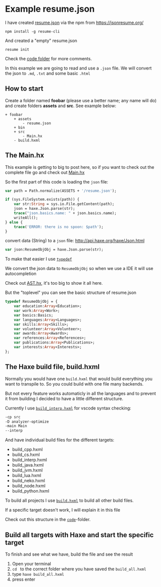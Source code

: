 # Example resume.json

I have created [resume.json](https://github.com/MatthijsKamstra/haxesys/tree/master/docs/11resume/code/assets/resume.json) via the npm from <https://jsonresume.org/>

```
npm install -g resume-cli
```

And created a "empty" resume.json

```
resume init
```

Check the [code folder](https://github.com/MatthijsKamstra/haxesys/tree/master/docs/11resume/code) for more comments.

In this example we are going to read and use a `.json` file.
We will convert the json to `.md`, `.txt` and some basic `.html`

## How to start

Create a folder named **foobar** (please use a better name; any name will do) and create folders **assets** and **src**.
See example below:

```
+ foobar
	+ assets
		- resume.json
	+ bin
	+ src
		- Main.hx
	- build.hxml
```

## The Main.hx

This example is getting to big to post here, so if you want to check out the complete file go and check out [Main.hx](https://github.com/MatthijsKamstra/haxesys/tree/master/docs/11resume/code/src/Main.hx)

So the first part of this code is loading the `json` file:

```haxe
var path = Path.normalize(ASSETS + '/resume.json');

if (sys.FileSystem.exists(path)) {
	var str:String = sys.io.File.getContent(path);
	json = haxe.Json.parse(str);
	trace("json.basics.name: " + json.basics.name);
	writeAll();
} else {
	trace('ERROR: there is no spoon: $path');
}
```

convert data (String) to a `json` file:
<http://api.haxe.org/haxe/Json.html>

```haxe
var json:ResumeObjObj = haxe.Json.parse(str);
```

To make that easier I use [`typedef`](http://haxe.org/manual/type-system-typedef.html)

We convert the json data to `ResumeObjObj` so when we use a IDE it will use autocompletion

Check out [AST.hx](https://github.com/MatthijsKamstra/haxesys/tree/master/docs/11resume/code/src/AST.hx), it's too big to show it all here.

But the "toplevel" you can see the basic structure of resume.json

```haxe
typedef ResumeObjObj = {
	var education:Array<Education>;
	var work:Array<Work>;
	var basics:Basics;
	var languages:Array<Languages>;
	var skills:Array<Skills>;
	var volunteer:Array<Volunteer>;
	var awards:Array<Awards>;
	var references:Array<References>;
	var publications:Array<Publications>;
	var interests:Array<Interests>;
};
```

## The Haxe build file, build.hxml

Normally you would have one `build.hxml` that would build everything you want to transpile to.
So you could build with one file many backends.

But not every feature works automaticly in all the languages and to prevent it from building I decided to have a little different structure.

Currently I use [`build_interp.hxml`](https://github.com/MatthijsKamstra/haxesys/tree/master/docs/11resume/code/build_interp.hxml) for vscode syntax checking:

```bash
-cp src
-D analyzer-optimize
-main Main
--interp
```

And have individual build files for the different targets:

- build_cpp.hxml
- build_cs.hxml
- build_interp.hxml
- build_java.hxml
- build_jvm.hxml
- build_lua.hxml
- build_neko.hxml
- build_node.hxml
- build_python.hxml

To build all projects I use [`build.hxml`](https://github.com/MatthijsKamstra/haxesys/tree/master/docs/11resume/code/build.hxml) to build all other build files.

If a specific target doesn't work, I will explain it in this file

Check out this structure in the [`code`](https://github.com/MatthijsKamstra/haxesys/tree/master/docs/11resume/code)-folder.

## Build all targets with Haxe and start the specific target

To finish and see what we have, build the file and see the result

1. Open your terminal
2. `cd ` to the correct folder where you have saved the `build_all.hxml`
3. type `haxe build_all.hxml`
4. press enter
